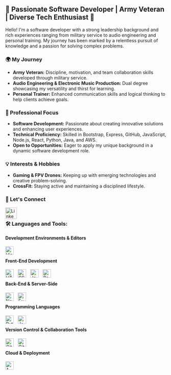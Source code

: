 ## 🚀 Passionate Software Developer | Army Veteran | Diverse Tech Enthusiast 🌟

Hello! I'm a software developer with a strong leadership background and rich experiences ranging from military service to audio engineering and personal training. My journey has been marked by a relentless pursuit of knowledge and a passion for solving complex problems.

### 🌍 My Journey
- **Army Veteran:** Discipline, motivation, and team collaboration skills developed through military service.
- **Audio Engineering & Electronic Music Production:** Dual degree showcasing my versatility and thirst for learning.
- **Personal Trainer:** Enhanced communication skills and logical thinking to help clients achieve goals.

### 🎯 Professional Focus
- **Software Development:** Passionate about creating innovative solutions and enhancing user experiences.
- **Technical Proficiency:** Skilled in Bootstrap, Express, GitHub, JavaScript, Node.js, React, Python, Java, and AWS.
- **Open to Opportunities:** Eager to apply my unique background in a dynamic software development role.

### 💡 Interests & Hobbies
- **Gaming & FPV Drones:** Keeping up with emerging technologies and creative problem-solving.
- **CrossFit:** Staying active and maintaining a disciplined lifestyle.

### 🤝 Let's Connect

[<img align="left" alt="LinkedIn" width="36px" src="https://img.icons8.com/color/48/000000/linkedin.png" style="padding-right:10px;" />][linkedin]
<br />

### 🛠️ Languages and Tools:

#### Development Environments & Editors
[<img align="left" alt="Visual Studio Code" width="26px" src="https://cdn.jsdelivr.net/gh/devicons/devicon/icons/vscode/vscode-original.svg" style="padding-right:10px;" />][vscode]
<br />

#### Front-End Development
[<img align="left" alt="HTML5" width="26px" src="https://cdn.jsdelivr.net/gh/devicons/devicon/icons/html5/html5-original.svg" style="padding-right:10px;" />][html5]
[<img align="left" alt="CSS3" width="26px" src="https://cdn.jsdelivr.net/gh/devicons/devicon/icons/css3/css3-original.svg" style="padding-right:10px;" />][css3]
[<img align="left" alt="JavaScript" width="26px" src="https://cdn.jsdelivr.net/gh/devicons/devicon/icons/javascript/javascript-original.svg" style="padding-right:10px;" />][mdn]
[<img align="left" alt="React" width="26px" src="https://cdn.jsdelivr.net/gh/devicons/devicon/icons/react/react-original.svg" style="padding-right:10px;" />][react]
<br />

#### Back-End & Server-Side
[<img align="left" alt="Node.js" width="26px" src="https://cdn.jsdelivr.net/gh/devicons/devicon/icons/nodejs/nodejs-original.svg" style="padding-right:10px;" />][nodejs]
[<img align="left" alt="Express" width="26px" src="https://cdn.jsdelivr.net/gh/devicons/devicon/icons/express/express-original.svg" style="padding-right:10px;" />][express]
<br />

#### Programming Languages
[<img align="left" alt="Python" width="26px" src="https://cdn.jsdelivr.net/gh/devicons/devicon/icons/python/python-original.svg" style="padding-right:10px;" />][python]
[<img align="left" alt="Java" width="26px" src="https://cdn.jsdelivr.net/gh/devicons/devicon/icons/java/java-original.svg" style="padding-right:10px;" />][java]
<br />

#### Version Control & Collaboration Tools
[<img align="left" alt="Git" width="26px" src="https://cdn.jsdelivr.net/gh/devicons/devicon/icons/git/git-original.svg" style="padding-right:10px;" />][git]
[<img align="left" alt="GitHub" width="26px" src="https://cdn.jsdelivr.net/gh/devicons/devicon/icons/github/github-original.svg" style="padding-right:10px;" />][github]
<br />

#### Cloud & Deployment
[<img align="left" alt="AWS" width="26px" src="https://cdn.jsdelivr.net/gh/devicons/devicon/icons/amazonwebservices/amazonwebservices-original.svg" style="padding-right:10px;" />][aws]

[linkedin]: https://www.linkedin.com/in/markjackson28
[vscode]: https://code.visualstudio.com/
[html5]: https://developer.mozilla.org/en-US/docs/Glossary/HTML5
[css3]: https://developer.mozilla.org/en-US/docs/Web/CSS
[mdn]: https://developer.mozilla.org/en-US/docs/Web/JavaScript
[react]: https://reactjs.org/
[nodejs]: https://nodejs.org/en/
[git]: https://git-scm.com/
[github]: https://github.com/
[express]: https://expressjs.com/
[java]: https://www.java.com/en/
[python]: https://www.python.org/
[aws]: https://aws.amazon.com/
